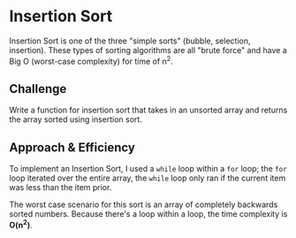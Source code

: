 # Insertion Sort
Insertion Sort is one of the three "simple sorts" (bubble, selection, insertion). These types of sorting algorithms are all "brute force" and have a Big O (worst-case complexity) for time of n<sup>2</sup>.

## Challenge
Write a function for insertion sort that takes in an unsorted array and returns the array sorted using insertion sort.

## Approach & Efficiency
To implement an Insertion Sort, I used a `while` loop within a `for` loop; the `for` loop iterated over the entire array, the `while` loop only ran if the current item was less than the item prior. 

The worst case scenario for this sort is an array of completely backwards sorted numbers. Because there's a loop within a loop, the time complexity is **O(n<sup>2</sup>)**.
